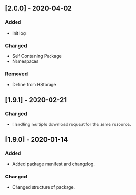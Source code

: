 ## [2.0.0] - 2020-04-02
### Added
- Init log

### Changed
- Self Containing Package
- Namespaces

### Removed 
- Define from HStorage

## [1.9.1] - 2020-02-21
### Changed
- Handling multiple download request for the same resource.

## [1.9.0] - 2020-01-14
### Added
- Added package manifest and changelog.

### Changed
- Changed structure of package.